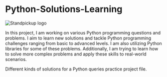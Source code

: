 
# Python-Solutions-Learning

![Standpickup logo]()


In this project, I am working on various Python programming questions and problems. I aim to learn new solutions and tackle Python programming challenges ranging from basic to advanced levels. I am also utilizing Python libraries for some of these problems. Additionally, I am trying to learn how to solve more complex problems and apply these skills to real-world scenarios.
 
















 Different kinds of solutions for a Python queries practice project file.
